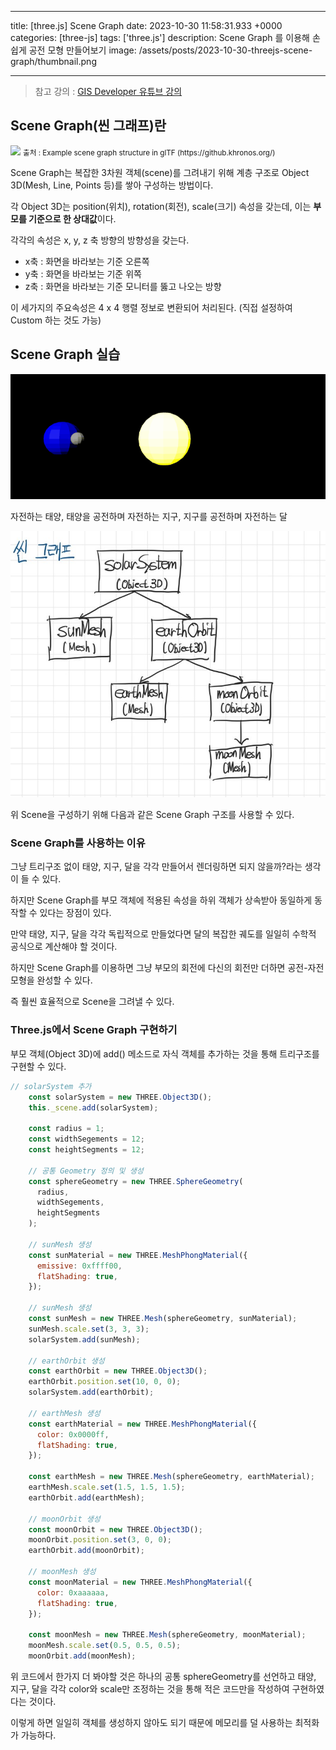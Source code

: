 

---
title: [three.js] Scene Graph
date: 2023-10-30 11:58:31.933 +0000
categories: [three-js]
tags: ['three.js']
description: Scene Graph 를 이용해 손쉽게 공전 모형 만들어보기
image: /assets/posts/2023-10-30-threejs-scene-graph/thumbnail.png

---

> 참고 강의 : [GIS Developer 유튜브 강의](https://youtu.be/nKK7L6QLjkg?si=6anDPt0UkfzJDKDg)

## Scene Graph(씬 그래프)란

<img src="https://velog.velcdn.com/images/cjkangme/post/26f2079a-5df7-4255-84e3-d31919976691/image.png" width = "480px"/>
<small>출처 : Example scene graph structure in glTF (https://github.khronos.org/)</small>

Scene Graph는 복잡한 3차원 객체(scene)를 그려내기 위해 계층 구조로 Object 3D(Mesh, Line, Points 등)를 쌓아 구성하는 방법이다.

각 Object 3D는 position(위치), rotation(회전), scale(크기) 속성을 갖는데, 이는 **부모를 기준으로 한 상대값**이다.

각각의 속성은 x, y, z 축 방향의 방향성을 갖는다.
- x축 : 화면을 바라보는 기준 오른쪽
- y축 : 화면을 바라보는 기준 위쪽
- z축 : 화면을 바라보는 기준 모니터를 뚫고 나오는 방향


이 세가지의 주요속성은 4 x 4 행렬 정보로 변환되어 처리된다. (직접 설정하여 Custom 하는 것도 가능)

## Scene Graph 실습

![](/assets/posts/2023-10-30-threejs-scene-graph/img0.png)

자전하는 태양, 태양을 공전하며 자전하는 지구, 지구를 공전하며 자전하는 달

![](/assets/posts/2023-10-30-threejs-scene-graph/img1.png)

위 Scene을 구성하기 위해 다음과 같은 Scene Graph 구조를 사용할 수 있다.

### Scene Graph를 사용하는 이유

그냥 트리구조 없이 태양, 지구, 달을 각각 만들어서 렌더링하면 되지 않을까?라는 생각이 들 수 있다.

하지만 Scene Graph를 부모 객체에 적용된 속성을 하위 객체가 상속받아 동일하게 동작할 수 있다는 장점이 있다.

만약 태양, 지구, 달을 각각 독립적으로 만들었다면 달의 복잡한 궤도를 일일히 수학적 공식으로 계산해야 할 것이다.

하지만 Scene Graph를 이용하면 그냥 부모의 회전에 다신의 회전만 더하면 공전-자전 모형을 완성할 수 있다.

즉 훨씬 효율적으로 Scene을 그려낼 수 있다.

### Three.js에서 Scene Graph 구현하기

부모 객체(Object 3D)에 add() 메소드로 자식 객체를 추가하는 것을 통해 트리구조를 구현할 수 있다.

```javascript
// solarSystem 추가
    const solarSystem = new THREE.Object3D();
    this._scene.add(solarSystem);

    const radius = 1;
    const widthSegements = 12;
    const heightSegments = 12;

    // 공통 Geometry 정의 및 생성
    const sphereGeometry = new THREE.SphereGeometry(
      radius,
      widthSegements,
      heightSegments
    );

    // sunMesh 생성
    const sunMaterial = new THREE.MeshPhongMaterial({
      emissive: 0xffff00,
      flatShading: true,
    });

    // sunMesh 생성
    const sunMesh = new THREE.Mesh(sphereGeometry, sunMaterial);
    sunMesh.scale.set(3, 3, 3);
    solarSystem.add(sunMesh);

    // earthOrbit 생성
    const earthOrbit = new THREE.Object3D();
    earthOrbit.position.set(10, 0, 0);
    solarSystem.add(earthOrbit);

    // earthMesh 생성
    const earthMaterial = new THREE.MeshPhongMaterial({
      color: 0x0000ff,
      flatShading: true,
    });

    const earthMesh = new THREE.Mesh(sphereGeometry, earthMaterial);
    earthMesh.scale.set(1.5, 1.5, 1.5);
    earthOrbit.add(earthMesh);

    // moonOrbit 생성
    const moonOrbit = new THREE.Object3D();
    moonOrbit.position.set(3, 0, 0);
    earthOrbit.add(moonOrbit);

    // moonMesh 생성
    const moonMaterial = new THREE.MeshPhongMaterial({
      color: 0xaaaaaa,
      flatShading: true,
    });

    const moonMesh = new THREE.Mesh(sphereGeometry, moonMaterial);
    moonMesh.scale.set(0.5, 0.5, 0.5);
    moonOrbit.add(moonMesh);
```

위 코드에서 한가지 더 봐야할 것은 하나의 공통 sphereGeometry를 선언하고 태양, 지구, 달을 각각 color와 scale만 조정하는 것을 통해 적은 코드만을 작성하여 구현하였다는 것이다.

이렇게 하면 일일히 객체를 생성하지 않아도 되기 때문에 메모리를 덜 사용하는 최적화가 가능하다.

        